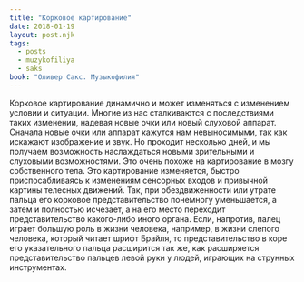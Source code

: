 ```yaml
---
title: "Корковое картирование"
date: 2018-01-19
layout: post.njk
tags:
  - posts
  - muzykofiliya
  - saks
book: "Оливер Сакс. Музыкофилия"
---
```


Корковое картирование динамично и может изменяться с изменением условии и ситуации. Многие из нас сталкиваются с последствиями таких изменении, надевая новые очки или новый слуховой аппарат. Сначала новые очки или аппарат кажутся нам невыносимыми, так как искажают изображение и звук. Но проходит несколько дней, и мы получаем возможность наслаждаться новыми зрительными и слуховыми возможностями. Это очень похоже на картирование в мозгу собственного тела. Это картирование изменяется, быстро приспосабливаясь к изменениям сенсорных входов и привычной картины телесных движений. Так, при обездвиженности или утрате пальца его корковое представительство понемногу уменьшается, а затем и полностью исчезает, а на его место переходит представительство какого-либо иного органа. Если, напротив, палец играет большую роль в жизни человека, например, в жизни слепого человека, который читает шрифт Брайля, то представительство в коре его указательного пальца расширится так же, как расширяется представительство пальцев левой руки у людей, играющих на струнных инструментах.
